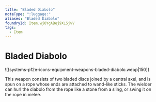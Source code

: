```yaml
---
title: "Bladed Diabolo"
noteType: ":luggage:"
aliases: "Bladed Diabolo"
foundryId: Item.wjOYgABej9XLSjvV
tags:
  - Item
---
```


# Bladed Diabolo
![[systems-pf2e-icons-equipment-weapons-bladed-diabolo.webp|150]]

This weapon consists of two bladed discs joined by a central axel, and is spun on a rope whose ends are attached to wand-like sticks. The wielder can hurl the diabolo from the rope like a stone from a sling, or swing it on the rope in melee.
